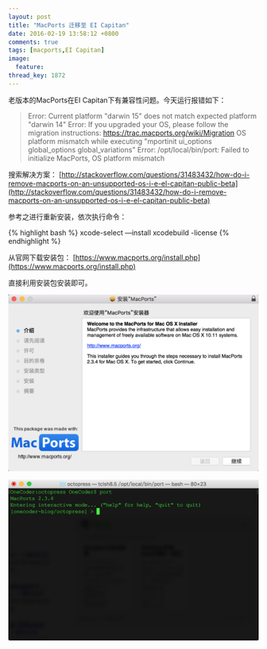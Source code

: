 ```yaml
---
layout: post
title: "MacPorts 迁移至 EI Capitan"
date: 2016-02-19 13:58:12 +0800
comments: true
tags: [macports,EI Capitan]
image:
  feature: 
thread_key: 1872
---
```

老版本的MacPorts在EI Capitan下有兼容性问题。今天运行报错如下：

> Error: Current platform "darwin 15" does not match expected platform "darwin 14"
> Error: If you upgraded your OS, please follow the migration instructions: https://trac.macports.org/wiki/Migration
> OS platform mismatch
>     while executing
> "mportinit ui_options global_options global_variations"
> Error: /opt/local/bin/port: Failed to initialize MacPorts, OS platform mismatch

搜索解决方案：
[http://stackoverflow.com/questions/31483432/how-do-i-remove-macports-on-an-unsupported-os-i-e-el-capitan-public-beta](http://stackoverflow.com/questions/31483432/how-do-i-remove-macports-on-an-unsupported-os-i-e-el-capitan-public-beta)

参考之进行重新安装，依次执行命令：

{% highlight bash %}
xcode-select —install
xcodebuild -license
{% endhighlight %}

从官网下载安装包：
[https://www.macports.org/install.php](https://www.macports.org/install.php)

直接利用安装包安装即可。

![](/images/post/macports-install.png)

![](/images/post/macports-version.png)
